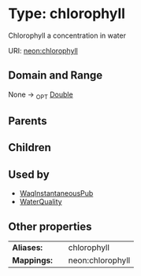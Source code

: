 
# Type: chlorophyll


Chlorophyll a concentration in water

URI: [neon:chlorophyll](https://data.neonscience.org/chlorophyll)


## Domain and Range

None ->  <sub>OPT</sub> [Double](types/Double.md)

## Parents


## Children


## Used by

 * [WaqInstantaneousPub](WaqInstantaneousPub.md)
 * [WaterQuality](WaterQuality.md)

## Other properties

|  |  |  |
| --- | --- | --- |
| **Aliases:** | | chlorophyll |
| **Mappings:** | | neon:chlorophyll |

